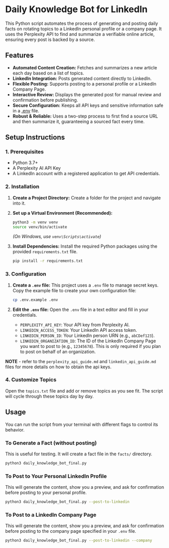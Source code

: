 # Daily Knowledge Bot for LinkedIn

This Python script automates the process of generating and posting daily facts on rotating topics to a LinkedIn personal profile or a company page. It uses the Perplexity API to find and summarize a verifiable online article, ensuring every post is backed by a source.

## Features

- **Automated Content Creation:** Fetches and summarizes a new article each day based on a list of topics.
- **LinkedIn Integration:** Posts generated content directly to LinkedIn.
- **Flexible Posting:** Supports posting to a personal profile or a LinkedIn Company Page.
- **Interactive Review:** Displays the generated post for manual review and confirmation before publishing.
- **Secure Configuration:** Keeps all API keys and sensitive information safe in a [.env](cci:7://file:///Users/ramkumar.devanathan/Downloads/api-cookbook-main/docs/examples/daily-knowledge-bot/.env:0:0-0:0) file.
- **Robust & Reliable:** Uses a two-step process to first find a source URL and then summarize it, guaranteeing a sourced fact every time.

## Setup Instructions

### 1. Prerequisites

- Python 3.7+
- A Perplexity AI API Key
- A LinkedIn account with a registered application to get API credentials.

### 2. Installation

1.  **Create a Project Directory:**
    Create a folder for the project and navigate into it.

2.  **Set up a Virtual Environment (Recommended):**
    ```bash
    python3 -m venv venv
    source venv/bin/activate
    ```
    *(On Windows, use `venv\Scripts\activate`)*

3.  **Install Dependencies:**
    Install the required Python packages using the provided `requirements.txt` file.
    ```bash
    pip install -r requirements.txt
    ```

### 3. Configuration

1.  **Create a `.env` file:**
    This project uses a `.env` file to manage secret keys. Copy the example file to create your own configuration file:
    ```bash
    cp .env.example .env
    ```

2.  **Edit the `.env` file:**
    Open the `.env` file in a text editor and fill in your credentials.
    - `PERPLEXITY_API_KEY`: Your API key from Perplexity AI.
    - `LINKEDIN_ACCESS_TOKEN`: Your LinkedIn API access token.
    - `LINKEDIN_PERSON_ID`: Your LinkedIn person URN (e.g., `abCDef123`).
    - `LINKEDIN_ORGANIZATION_ID`: The ID of the LinkedIn Company Page you want to post to (e.g., `12345678`). This is only required if you plan to post on behalf of an organization.

**NOTE** - refer to the `perplexity_api_guide.md` and `linkedin_api_guide.md` files for more details on how to obtain the api keys.

### 4. Customize Topics

Open the `topics.txt` file and add or remove topics as you see fit. The script will cycle through these topics day by day.

## Usage

You can run the script from your terminal with different flags to control its behavior.

### To Generate a Fact (without posting)

This is useful for testing. It will create a fact file in the `facts/` directory.

```bash
python3 daily_knowledge_bot_final.py
```

### To Post to Your Personal LinkedIn Profile

This will generate the content, show you a preview, and ask for confirmation before posting to your personal profile.

```bash
python3 daily_knowledge_bot_final.py --post-to-linkedin
```

### To Post to a LinkedIn Company Page

This will generate the content, show you a preview, and ask for confirmation before posting to the company page specified in your `.env` file.

```bash
python3 daily_knowledge_bot_final.py --post-to-linkedin --company
```
